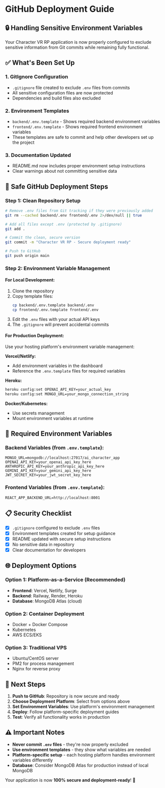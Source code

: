 # GitHub Deployment Guide

## 🔒 Handling Sensitive Environment Variables

Your Character VR RP application is now properly configured to exclude sensitive information from Git commits while remaining fully functional.

## ✅ What's Been Set Up

### 1. **GitIgnore Configuration**
- `.gitignore` file created to exclude `.env` files from commits
- All sensitive configuration files are now protected
- Dependencies and build files also excluded

### 2. **Environment Templates**
- `backend/.env.template` - Shows required backend environment variables
- `frontend/.env.template` - Shows required frontend environment variables  
- These templates are safe to commit and help other developers set up the project

### 3. **Documentation Updated**
- README.md now includes proper environment setup instructions
- Clear warnings about not committing sensitive data

## 🚀 Safe GitHub Deployment Steps

### Step 1: Clean Repository Setup
```bash
# Remove .env files from Git tracking if they were previously added
git rm --cached backend/.env frontend/.env 2>/dev/null || true

# Add all files except .env (protected by .gitignore)
git add .

# Commit the clean, secure version
git commit -m "Character VR RP - Secure deployment ready"

# Push to GitHub
git push origin main
```

### Step 2: Environment Variable Management

#### For Local Development:
1. Clone the repository
2. Copy template files:
   ```bash
   cp backend/.env.template backend/.env
   cp frontend/.env.template frontend/.env
   ```
3. Edit the `.env` files with your actual API keys
4. The `.gitignore` will prevent accidental commits

#### For Production Deployment:
Use your hosting platform's environment variable management:

**Vercel/Netlify:**
- Add environment variables in the dashboard
- Reference the `.env.template` files for required variables

**Heroku:**
```bash
heroku config:set OPENAI_API_KEY=your_actual_key
heroku config:set MONGO_URL=your_mongo_connection_string
```

**Docker/Kubernetes:**
- Use secrets management
- Mount environment variables at runtime

## 🔑 Required Environment Variables

### Backend Variables (from `.env.template`):
```
MONGO_URL=mongodb://localhost:27017/ai_character_app
OPENAI_API_KEY=your_openai_api_key_here
ANTHROPIC_API_KEY=your_anthropic_api_key_here  
GEMINI_API_KEY=your_gemini_api_key_here
JWT_SECRET_KEY=your_jwt_secret_key_here
```

### Frontend Variables (from `.env.template`):
```
REACT_APP_BACKEND_URL=http://localhost:8001
```

## 📋 Security Checklist

- [x] `.gitignore` configured to exclude `.env` files
- [x] Environment templates created for setup guidance
- [x] README updated with secure setup instructions
- [x] No sensitive data in repository
- [x] Clear documentation for developers

## 🌐 Deployment Options

### Option 1: Platform-as-a-Service (Recommended)
- **Frontend**: Vercel, Netlify, Surge
- **Backend**: Railway, Render, Heroku
- **Database**: MongoDB Atlas (cloud)

### Option 2: Container Deployment
- Docker + Docker Compose
- Kubernetes
- AWS ECS/EKS

### Option 3: Traditional VPS
- Ubuntu/CentOS server
- PM2 for process management
- Nginx for reverse proxy

## 🎯 Next Steps

1. **Push to GitHub**: Repository is now secure and ready
2. **Choose Deployment Platform**: Select from options above
3. **Set Environment Variables**: Use platform's environment management
4. **Deploy**: Follow platform-specific deployment guides
5. **Test**: Verify all functionality works in production

## ⚠️ Important Notes

- **Never commit `.env` files** - they're now properly excluded
- **Use environment templates** - they show what variables are needed
- **Platform-specific setup** - each hosting platform handles environment variables differently
- **Database**: Consider MongoDB Atlas for production instead of local MongoDB

Your application is now **100% secure and deployment-ready**! 🎉